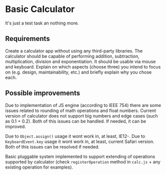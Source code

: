 # Basic Calculator
It's just a test task an nothing more.

## Requirements
Create a calculator app without using any third-party libraries. The calculator should be capable of performing addition, subtraction, multiplication, division and exponentiation. It should be usable via mouse and keyboard. Explain on which aspects (choose three) you intend to focus on (e.g. design, maintainability, etc.) and briefly explain why you chose each.

## Possible improvements
Due to implementation of JS engine (according to IEEE 754) there are some issues related to rounding of math operations and float numbers.
Current version of calculator does not support big numbers and edge cases (such as 0.1 + 0.2). 
Both of this issues can be handled.
If needed, it can be improved.

Due to ``Object.assign()`` usage it wont work in, at least, IE12-.
Due to ``KeyboardEvent.key`` usage it wont work in, at least, current Safari version.
Both of this issues can be resolved if needed. 

Basic pluggable system implemented to support extending of operations supported by calculator (check ``registerOperation`` method in ``calc.js`` + any existing operation for examples).
